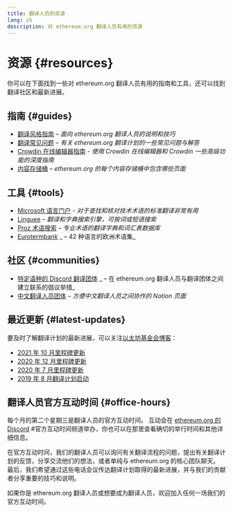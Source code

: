 ```yaml
---
title: 翻译人员的资源
lang: zh
description: 对 ethereum.org 翻译人员有用的资源
---
```


# 资源 {#resources}

你可以在下面找到一些对 ethereum.org 翻译人员有用的指南和工具，还可以找到翻译社区和最新进展。

## 指南 {#guides}

- [翻译风格指南](/contributing/translation-program/translators-guide/) _– 面向 ethereum.org 翻译人员的说明和技巧_
- [翻译常见问题](/contributing/translation-program/faq/) _– 有关 ethereum.org 翻译计划的一些常见问题与解答_
- [Crowdin 在线编辑器指南](https://support.crowdin.com/online-editor/) _- 使用 Crowdin 在线编辑器和 Crowdin 一些高级功能的深度指南_
- [内容存储桶](/contributing/translation-program/content-buckets/) _– ethereum.org 的每个内容存储桶中包含哪些页面_

## 工具 {#tools}

- [Microsoft 语言门户](https://www.microsoft.com/en-us/language) _- 对于查找和核对技术术语的标准翻译非常有用_
- [Linguee](https://www.linguee.com/) _– 翻译和字典搜索引擎，可按词或短语搜索_
- [Proz 术语搜索](https://www.proz.com/search/) _– 专业术语的翻译字典和词汇表数据库_
- [Eurotermbank](https://www.eurotermbank.com/) _ – 42 种语言的欧洲术语集_

## 社区 {#communities}

- [特定语种的 Discord 翻译团体](/discord/) _ – 在 ethereum.org 翻译人员与翻译团体之间建立联系的倡议举措_
- [中文翻译人员团体](https://www.notion.so/Ethereum-org-05375fe0a94c4214acaf90f42ba40171) _– 方便中文翻译人员之间协作的 Notion 页面_

## 最近更新 {#latest-updates}

要及时了解翻译计划的最新进展，可以关注[以太坊基金会博客](https://blog.ethereum.org/)：

- [2021 年 10 月里程碑更新](https://blog.ethereum.org/2021/10/04/translation-program-update/)
- [2020 年 12 月里程碑更新](https://blog.ethereum.org/2020/12/21/translation-program-milestones-updates-20/)
- [2020 年 7 月里程碑更新](https://blog.ethereum.org/2020/07/29/ethdotorg-translation-milestone/)
- [2019 年 8 月翻译计划启动](https://blog.ethereum.org/2019/08/20/translating-ethereum-for-our-global-community/)

## 翻译人员官方互动时间 {#office-hours}

每个月的第二个星期三是翻译人员的官方互动时间。 互动会在 [ethereum.org 的 Discord](/discord/) #官方互动时间频道举办，你也可以在那里查看确切的举行时间和其他详细信息。

在官方互动时间，我们的翻译人员可以询问有关翻译流程的问题，提出有关翻译计划的反馈，分享交流他们的想法，或者单纯与 ethereum.org 的核心团队聊天。 最后，我们希望通过这些电话会议传达翻译计划取得的最新进展，并与我们的贡献者分享重要的技巧和说明。

如果你是 ethereum.org 翻译人员或想要成为翻译人员，欢迎加入任何一场我们的官方互动时间。
